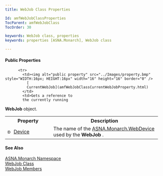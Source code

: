```yaml
---
title: WebJob Class Properties

Id: amfWebJobClassProperties
TocParent: amfWebJobClass
TocOrder: 30

keywords: WebJob class, properties
keywords: properties [ASNA.Monarch], WebJob class

---
```


<!-- start public properties table -->	

#### Public Properties
<table class="mytable" cellspacing="0" cellpadding="4" width="90%">
          <colgroup>
            <col width="30%" />
            <col width="70%" />
          </colgroup>
          <tr>
            <th>Property</th>
            <th>Description</th>
          </tr>

          <tr>
            <td><img alt="public property" src="../Images/property.bmp" style="WIDTH:16px; HEIGHT:16px" width="16" height="16" border="0" />
              [
              CurrentWebJob](amfWebJobClassCurrentWebJobProperty.html)
            </td>
            <td>Gets a reference to
            the currently running 
 **WebJob**  object.</td>
          </tr><tr>
            <td><img id="Img8" alt="public property" src="../Images/
property.bmp" x-maintain-ratio="TRUE" width="16" height="16" border="0" />
              [
              Device](amfWebJobClassDeviceProperty.html)
            </td>
            <td>The name of the 
            [
            ASNA.Monarch.WebDevice](amfWebDeviceClass.html) used by the 
 **WebJob** .</td>
          </tr>

</table>

#### See Also
[ASNA.Monarch Namespace](amfMonarchNamespace.html) <br /> [WebJob Class](amfWebJobClass.html) <br /> [WebJob Members](amfWebJobClassMembers.html) 
